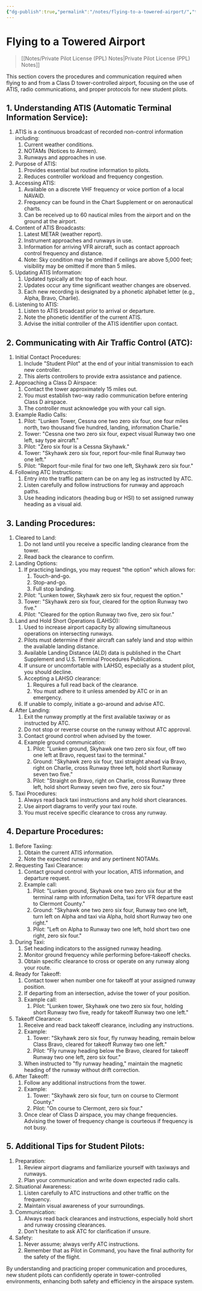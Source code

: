 ```yaml
---
{"dg-publish":true,"permalink":"/notes/flying-to-a-towered-airport/","title":"Flying to a Towered Airport","tags":["aviation","classnotes"]}
---
```



# Flying to a Towered Airport
> [[Notes/Private Pilot License (PPL) Notes\|Private Pilot License (PPL) Notes]]

This section covers the procedures and communication required when flying to and from a Class D tower-controlled airport, focusing on the use of ATIS, radio communications, and proper protocols for new student pilots.

## 1. Understanding ATIS (Automatic Terminal Information Service):

1. ATIS is a continuous broadcast of recorded non-control information including:
    1. Current weather conditions.
    2. NOTAMs (Notices to Airmen).
    3. Runways and approaches in use.
2. Purpose of ATIS:
    1. Provides essential but routine information to pilots.
    2. Reduces controller workload and frequency congestion.
3. Accessing ATIS:
    1. Available on a discrete VHF frequency or voice portion of a local NAVAID.
    2. Frequency can be found in the Chart Supplement or on aeronautical charts.
    3. Can be received up to 60 nautical miles from the airport and on the ground at the airport.
4. Content of ATIS Broadcasts:
    1. Latest METAR (weather report).
    2. Instrument approaches and runways in use.
    3. Information for arriving VFR aircraft, such as contact approach control frequency and distance.
    4. Note: Sky condition may be omitted if ceilings are above 5,000 feet; visibility may be omitted if more than 5 miles.
5. Updating ATIS Information:
    1. Updated typically at the top of each hour.
    2. Updates occur any time significant weather changes are observed.
    3. Each new recording is designated by a phonetic alphabet letter (e.g., Alpha, Bravo, Charlie).
6. Listening to ATIS:
    1. Listen to ATIS broadcast prior to arrival or departure.
    2. Note the phonetic identifier of the current ATIS.
    3. Advise the initial controller of the ATIS identifier upon contact.

## 2. Communicating with Air Traffic Control (ATC):

1. Initial Contact Procedures:
    1. Include "Student Pilot" at the end of your initial transmission to each new controller.
    2. This alerts controllers to provide extra assistance and patience.
2. Approaching a Class D Airspace:
    1. Contact the tower approximately 15 miles out.
    2. You must establish two-way radio communication before entering Class D airspace.
    3. The controller must acknowledge you with your call sign.
3. Example Radio Calls:
    1. Pilot: "Lunken Tower, Cessna one two zero six four, one four miles north, two thousand five hundred, landing, information Charlie."
    2. Tower: "Cessna one two zero six four, expect visual Runway two one left, say type aircraft."
    3. Pilot: "Zero six four is a Cessna Skyhawk."
    4. Tower: "Skyhawk zero six four, report four-mile final Runway two one left."
    5. Pilot: "Report four-mile final for two one left, Skyhawk zero six four."
4. Following ATC Instructions:
    1. Entry into the traffic pattern can be on any leg as instructed by ATC.
    2. Listen carefully and follow instructions for runway and approach paths.
    3. Use heading indicators (heading bug or HSI) to set assigned runway heading as a visual aid.

## 3. Landing Procedures:

1. Cleared to Land:
    1. Do not land until you receive a specific landing clearance from the tower.
    2. Read back the clearance to confirm.
2. Landing Options:
    1. If practicing landings, you may request "the option" which allows for:
        1. Touch-and-go.
        2. Stop-and-go.
        3. Full stop landing.
    2. Pilot: "Lunken tower, Skyhawk zero six four, request the option."
    3. Tower: "Skyhawk zero six four, cleared for the option Runway two five."
    4. Pilot: "Cleared for the option Runway two five, zero six four."
3. Land and Hold Short Operations (LAHSO):
    1. Used to increase airport capacity by allowing simultaneous operations on intersecting runways.
    2. Pilots must determine if their aircraft can safely land and stop within the available landing distance.
    3. Available Landing Distance (ALD) data is published in the Chart Supplement and U.S. Terminal Procedures Publications.
    4. If unsure or uncomfortable with LAHSO, especially as a student pilot, you should decline.
    5. Accepting a LAHSO clearance:
        1. Requires a full read back of the clearance.
        2. You must adhere to it unless amended by ATC or in an emergency.
    6. If unable to comply, initiate a go-around and advise ATC.
4. After Landing:
    1. Exit the runway promptly at the first available taxiway or as instructed by ATC.
    2. Do not stop or reverse course on the runway without ATC approval.
    3. Contact ground control when advised by the tower.
    4. Example ground communication:
        1. Pilot: "Lunken ground, Skyhawk one two zero six four, off two one left at Bravo, request taxi to the terminal."
        2. Ground: "Skyhawk zero six four, taxi straight ahead via Bravo, right on Charlie, cross Runway three left, hold short Runway seven two five."
        3. Pilot: "Straight on Bravo, right on Charlie, cross Runway three left, hold short Runway seven two five, zero six four."
5. Taxi Procedures:
    1. Always read back taxi instructions and any hold short clearances.
    2. Use airport diagrams to verify your taxi route.
    3. You must receive specific clearance to cross any runway.

## 4. Departure Procedures:

1. Before Taxiing:
    1. Obtain the current ATIS information.
    2. Note the expected runway and any pertinent NOTAMs.
2. Requesting Taxi Clearance:
    1. Contact ground control with your location, ATIS information, and departure request.
    2. Example call:
        1. Pilot: "Lunken ground, Skyhawk one two zero six four at the terminal ramp with information Delta, taxi for VFR departure east to Clermont County."
        2. Ground: "Skyhawk one two zero six four, Runway two one left, turn left on Alpha and taxi via Alpha, hold short Runway two one right."
        3. Pilot: "Left on Alpha to Runway two one left, hold short two one right, zero six four."
3. During Taxi:
    1. Set heading indicators to the assigned runway heading.
    2. Monitor ground frequency while performing before-takeoff checks.
    3. Obtain specific clearance to cross or operate on any runway along your route.
4. Ready for Takeoff:
    1. Contact tower when number one for takeoff at your assigned runway position.
    2. If departing from an intersection, advise the tower of your position.
    3. Example call:
        1. Pilot: "Lunken tower, Skyhawk one two zero six four, holding short Runway two five, ready for takeoff Runway two one left."
5. Takeoff Clearance:
    1. Receive and read back takeoff clearance, including any instructions.
    2. Example:
        1. Tower: "Skyhawk zero six four, fly runway heading, remain below Class Bravo, cleared for takeoff Runway two one left."
        2. Pilot: "Fly runway heading below the Bravo, cleared for takeoff Runway two one left, zero six four."
    3. When instructed to "fly runway heading," maintain the magnetic heading of the runway without drift correction.
6. After Takeoff:
    1. Follow any additional instructions from the tower.
    2. Example:
        1. Tower: "Skyhawk zero six four, turn on course to Clermont County."
        2. Pilot: "On course to Clermont, zero six four."
    3. Once clear of Class D airspace, you may change frequencies. Advising the tower of frequency change is courteous if frequency is not busy.

## 5. Additional Tips for Student Pilots:

1. Preparation:
    1. Review airport diagrams and familiarize yourself with taxiways and runways.
    2. Plan your communication and write down expected radio calls.
2. Situational Awareness:
    1. Listen carefully to ATC instructions and other traffic on the frequency.
    2. Maintain visual awareness of your surroundings.
3. Communication:
    1. Always read back clearances and instructions, especially hold short and runway crossing clearances.
    2. Don't hesitate to ask ATC for clarification if unsure.
4. Safety:
    1. Never assume; always verify ATC instructions.
    2. Remember that as Pilot in Command, you have the final authority for the safety of the flight.

By understanding and practicing proper communication and procedures, new student pilots can confidently operate in tower-controlled environments, enhancing both safety and efficiency in the airspace system.